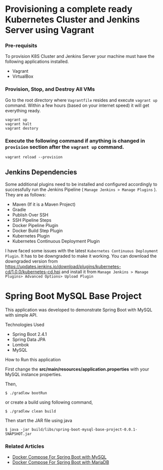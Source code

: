 # Provisioning a complete ready Kubernetes Cluster and Jenkins Server using Vagrant

### Pre-requisits
To provision K8S Cluster and Jenkins Server your machine must have the following applications installed.
- Vagrant
- VirtualBox

### Provision, Stop, and Destroy All VMs
Go to the root directory where `Vagrantfile` resides and execute `vagrant up` command. Within a few hours (based on your internet speed) it will get everything ready.
```
vagrant up
vagrant halt
vagrant destory
```

### Execute the following command if anything is changed in `provision` section after the `vagrant up` command.
```
vagrant reload --provision
```


## Jenkins Dependencies
Some additional plugins need to be installed and configured accordingly to successfully run the Jenkins Pipeline ( `Manage Jenkins > Manage Plugins` ). They are as follows:
- Maven (If it is a Maven Project)
- Gradle
- Publish Over SSH
- SSH Pipeline Steps
- Docker Pipeline Plugin
- Docker Build Step Plugin
- Kubernetes Plugin
- Kubernetes Continuous Deployment Plugin

I have faced some issues with the latest `Kubernetes Continuous Deployment Plugin`. It has to be downgraded to make it working. You can download the downgraded version from https://updates.jenkins.io/download/plugins/kubernetes-cd/1.0.0/kubernetes-cd.hpi and install it from `Manage Jenkins > Manage Plugins> Advanced Options> Upload Plugin`



# Spring Boot MySQL Base Project

This application was developed to demonstrate Spring Boot with MySQL with simple API.

Technologies Used

- Spring Boot 2.4.1
- Spring Data JPA
- Lombok
- MySQL

How to Run this application

First change the **src/main/resources/application.properties** with your MySQL instance properties.

Then,

```shell
$ ./gradlew bootRun
```

or create a build using following command,

```shell
$ ./gradlew clean build
```

Then start the JAR file using java

```shell
$ java -jar build/libs/spring-boot-mysql-base-project-0.0.1-SNAPSHOT.jar
```

### Related Articles

- [Docker Compose For Spring Boot with MySQL](https://javatodev.com/docker-compose-for-spring-boot-with-mysql/)
- [Docker Compose For Spring Boot with MariaDB](https://javatodev.com/docker-compose-for-spring-boot-with-mariadb/)
